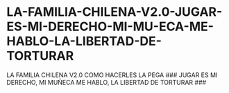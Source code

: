 # LA-FAMILIA-CHILENA-V2.0-JUGAR-ES-MI-DERECHO-MI-MU-ECA-ME-HABLO-LA-LIBERTAD-DE-TORTURAR
LA FAMILIA CHILENA V2.0 COMO HACERLES LA PEGA ### JUGAR ES MI DERECHO, MI MUÑECA ME HABLO, LA LIBERTAD DE TORTURAR ###



